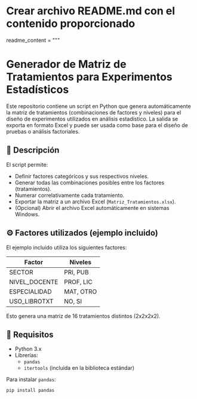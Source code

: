 # Crear archivo README.md con el contenido proporcionado

readme_content = """
# Generador de Matriz de Tratamientos para Experimentos Estadísticos

Este repositorio contiene un script en Python que genera automáticamente la matriz de tratamientos (combinaciones de factores y niveles) para el diseño de experimentos utilizados en análisis estadístico. La salida se exporta en formato Excel y puede ser usada como base para el diseño de pruebas o análisis factoriales.

## 🧪 Descripción

El script permite:

- Definir factores categóricos y sus respectivos niveles.
- Generar todas las combinaciones posibles entre los factores (tratamientos).
- Numerar correlativamente cada tratamiento.
- Exportar la matriz a un archivo Excel (`Matriz_Tratamientos.xlsx`).
- (Opcional) Abrir el archivo Excel automáticamente en sistemas Windows.

## ⚙️ Factores utilizados (ejemplo incluido)

El ejemplo incluido utiliza los siguientes factores:

| Factor          | Niveles          |
|-----------------|------------------|
| SECTOR          | PRI, PUB         |
| NIVEL_DOCENTE   | PROF, LIC        |
| ESPECIALIDAD    | MAT, OTRO        |
| USO_LIBROTXT    | NO, SI           |

Esto genera una matriz de 16 tratamientos distintos (2x2x2x2).

## 📁 Requisitos

- Python 3.x
- Librerías:
  - `pandas`
  - `itertools` (incluida en la biblioteca estándar)

Para instalar `pandas`:

```bash
pip install pandas
